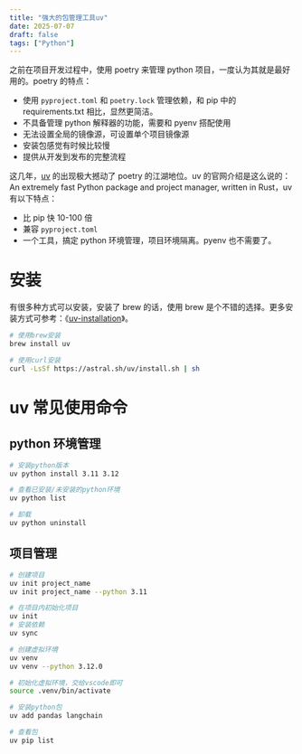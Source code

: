 ```yaml
---
title: "强大的包管理工具uv"
date: 2025-07-07
draft: false
tags: ["Python"]
---
```


之前在项目开发过程中，使用 poetry 来管理 python 项目，一度认为其就是最好用的。poetry 的特点：
- 使用 `pyproject.toml` 和 `poetry.lock` 管理依赖，和 pip 中的 requirements.txt 相比，显然更简洁。
- 不具备管理 python 解释器的功能，需要和 pyenv 搭配使用
- 无法设置全局的镜像源，可设置单个项目镜像源
- 安装包感觉有时候比较慢
- 提供从开发到发布的完整流程

这几年，[uv](https://docs.astral.sh/uv/) 的出现极大撼动了 poetry 的江湖地位。uv 的官网介绍是这么说的：An extremely fast Python package and project manager, written in Rust，uv 有以下特点：
- 比 pip 快 10-100 倍
- 兼容 `pyproject.toml`
- 一个工具，搞定 python 环境管理，项目环境隔离。pyenv 也不需要了。

# 安装
有很多种方式可以安装，安装了 brew 的话，使用 brew 是个不错的选择。更多安装方式可参考：《[uv-installation](https://docs.astral.sh/uv/getting-started/installation/)》。

```bash
# 使用brew安装
brew install uv

# 使用curl安装
curl -LsSf https://astral.sh/uv/install.sh | sh
```

# uv 常见使用命令

## python 环境管理

```bash
# 安装python版本
uv python install 3.11 3.12

# 查看已安装/未安装的python环境
uv python list

# 卸载
uv python uninstall 
```

## 项目管理
```bash
# 创建项目
uv init project_name
uv init project_name --python 3.11

# 在项目内初始化项目
uv init
# 安装依赖
uv sync

# 创建虚拟环境
uv venv
uv venv --python 3.12.0

# 初始化虚拟环境，交给vscode即可
source .venv/bin/activate

# 安装python包
uv add pandas langchain

# 查看包
uv pip list
```

